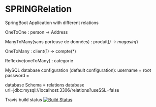 # SPRINGRelation
SpringBoot Application with different relations <br>

OneToOne : person -> Address <br>

ManyToMany(sans porteuse de données) : produit(*) -> magasin(*) <br>

OneToMany : client(1) -> compte(*) <br>

Reflexive(oneToMany) : categorie <br>

MySQL database configuration (default configuration): 
username = root
password = 

database Schema = relations
database url=jdbc:mysql://localhost:3306/relations?useSSL=false

Travis build status [![Build Status](https://travis-ci.org/ElarbiMohamedAymen/SPRINGRelation.svg?branch=master)](https://travis-ci.org/ElarbiMohamedAymen/SPRINGRelation)
